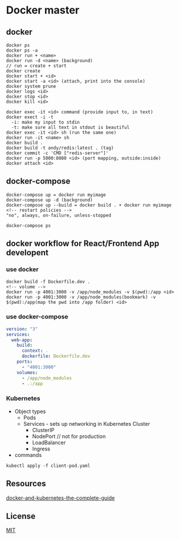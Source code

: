 # Docker master

## docker

```terminal
docker ps
docker ps -a
docker run + <name>
docker run -d <name> (background)
// run = create + start
docker create
docker start + <id>
docker start -a <id> (attach, print into the console)
docker system prune
docker logs <id>
docker stop <id>
docker kill <id>

docker exec -it <id> command (provide input to, in text)
docker exect -i -t
  -i: make my input to stdin
  -t: make sure all text in stdout is beautiful
docker exec -it <id> sh (run the same one)
docker run -it <name> sh
docker build .
docker build -t andy/redis:latest . (tag)
docker commit -c 'CMD ["redis-server"]'
docker run -p 5000:8080 <id> (port mapping, outside:inside)
docker attach <id>
```

## docker-compose

```terminal
docker-compose up = docker run myimage
docker-compose up -d (background)
docker-compose up --build = docker build . + docker run myimage
<!-- restart policies -->
"no", always, on-failure, unless-stopped

docker-compose ps
```

## docker workflow for React/Frontend App developent

### use docker

```terminal
docker build -f Dockerfile.dev .
<!-- volume -->
docker run -p 4001:3000 -v /app/node_modules -v $(pwd):/app <id>
docker run -p 4001:3000 -v /app/node_modules(bookmark) -v $(pwd):/app(map the pwd into /app folder) <id>
```

### use docker-compose

```yml
version: "3"
services:
  web-app:
    build:
      context: .
      dockerfile: Dockerfile.dev
    ports:
      - "4001:3000"
    volumes:
      - /app/node_modules
      - .:/app
```

### Kubernetes

- Object types
  - Pods
  - Services - sets up networking in Kubernetes Cluster
    - ClusterIP
    - NodePort // not for production
    - LoadBalancer
    - Ingress
- commands

```terminal
kubectl apply -f client-pod.yaml
```

## Resources

[docker-and-kubernetes-the-complete-guide](https://www.udemy.com/docker-and-kubernetes-the-complete-guide)

## License
[MIT](https://github.com/amazingandyyy/docker-master/blob/master/license)